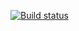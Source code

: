 [![Build status](https://ci.appveyor.com/api/projects/status/0khbkpyr5yn8hm9n?svg=true)](https://ci.appveyor.com/project/shalom69/api-ci1-s7iv1)
